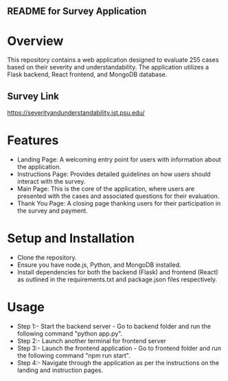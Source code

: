## README for Survey Application

# Overview
This repository contains a web application designed to evaluate 255 cases based on their severity and understandability. The application utilizes a Flask backend, React frontend, and MongoDB database.

## Survey Link
https://severityandunderstandability.ist.psu.edu/

# Features
- Landing Page: A welcoming entry point for users with information about the application.
- Instructions Page: Provides detailed guidelines on how users should interact with the survey.
- Main Page: This is the core of the application, where users are presented with the cases and associated questions for their evaluation.
- Thank You Page: A closing page thanking users for their participation in the survey and payment.

# Setup and Installation
- Clone the repository.
- Ensure you have node.js, Python, and MongoDB installed.
- Install dependencies for both the backend (Flask) and frontend (React) as outlined in the requirements.txt and package.json files respectively.

# Usage
- Step 1:- Start the backend server - Go to backend folder and run the following command "python app.py".
- Step 2:- Launch another terminal for frontend server
- Step 3:- Launch the frontend application - Go to frontend folder and run the following command "npm run start".
- Step 4:- Navigate through the application as per the instructions on the landing and instruction pages.
